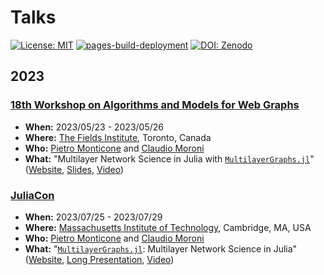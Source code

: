 # Talks

[![License: MIT](https://img.shields.io/badge/License-MIT-green.svg)](https://github.com/InPhyT/Talks/blob/main/LICENSE)
[![pages-build-deployment](https://github.com/InPhyT/Talks/actions/workflows/pages/pages-build-deployment/badge.svg)](https://github.com/InPhyT/Talks/actions/workflows/pages/pages-build-deployment)
[![DOI: Zenodo](https://zenodo.org/badge/645084942.svg)](https://zenodo.org/badge/latestdoi/645084942)

## 2023 

### [18th Workshop on Algorithms and Models for Web Graphs](http://www.fields.utoronto.ca/activities/22-23/waw2023)

- **When:** 2023/05/23 - 2023/05/26
- **Where:** [The Fields Institute](http://www.fields.utoronto.ca/), Toronto, Canada
- **Who:** [Pietro Monticone](https://github.com/pitmonticone) and [Claudio Moroni](https://github.com/ClaudMor)
- **What:** "Multilayer Network Science in Julia with [`MultilayerGraphs.jl`](https://github.com/JuliaGraphs/MultilayerGraphs.jl)" ([Website](http://www.fields.utoronto.ca/talks/Multilayer-Network-Science-Julia-MultilayerGraphsjl), [Slides](https://inphyt.github.io/Talks/2023/WAW/index.html), [Video](https://youtu.be/hB8Vrwkwax0))

### [JuliaCon](https://juliacon.org/2023/)

- **When:** 2023/07/25 - 2023/07/29
- **Where:** [Massachusetts Institute of Technology](https://www.mit.edu), Cambridge, MA, USA
- **Who:** [Pietro Monticone](https://github.com/pitmonticone) and [Claudio Moroni](https://github.com/ClaudMor)
- **What:** "[`MultilayerGraphs.jl`](https://github.com/JuliaGraphs/MultilayerGraphs.jl): Multilayer Network Science in Julia" ([Website](https://pretalx.com/juliacon2023/talk/MS7YWQ/), [Long Presentation](https://inphyt.github.io/Talks/2023/JuliaCon/long/index.html), [Video](https://www.youtube.com/c/TheJuliaLanguage))